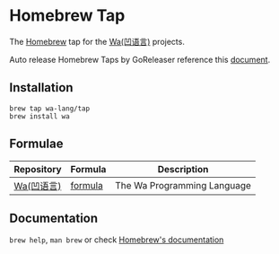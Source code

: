 # Homebrew Tap

The [Homebrew](https://brew.sh/index_zh-cn) tap for the [Wa(凹语言)](https://wa-lang.org) projects.

Auto release Homebrew Taps by GoReleaser reference this [document](https://goreleaser.com/customization/homebrew/).

## Installation

```
brew tap wa-lang/tap
brew install wa
```

## Formulae

| Repository | Formula | Description |
| ---------- | ------- | ----------- |
| [Wa(凹语言)](https://github.com/wa-lang/wa) | [formula](HomebrewFormula/wa.rb) | The Wa Programming Language |

## Documentation

`brew help`, `man brew` or check [Homebrew's documentation](https://docs.brew.sh/)
